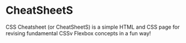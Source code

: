 # CheatSheetS
CSS Cheatsheet (or CheatSheetS) is a simple HTML and CSS page for revising fundamental CSSv Flexbox concepts in a fun way!
